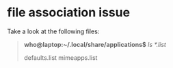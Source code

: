 # file association issue

Take a look at the following files:

>  **who@laptop:~/.local/share/applications$** _ls *.list_
>
> defaults.list mimeapps.list
